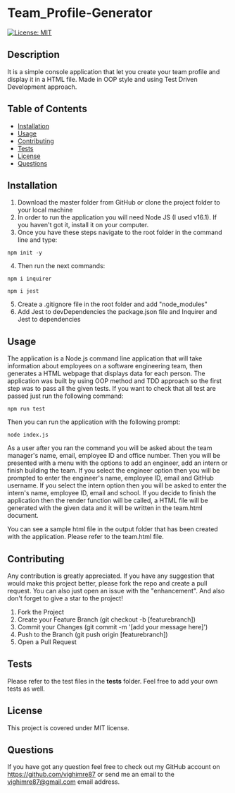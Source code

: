 # Team_Profile-Generator

 [![License: MIT](https://img.shields.io/badge/License-MIT-yellow.svg)](https://opensource.org/licenses/MIT)

## Description
It is a simple console application that let you create your team profile and display it in a HTML file. Made in OOP style and using Test Driven Development approach.

## Table of Contents
  - [Installation](#installation)
  - [Usage](#usage)
  - [Contributing](#contributing)
  - [Tests](#tests)
  - [License](#license)
  - [Questions](#questions)

## Installation
  1. Download the master folder from GitHub or clone the project folder to your local machine
  2. In order to run the application you will need Node JS (I used v16.1). If you haven't got it, install it on your computer.
  3. Once you have these steps navigate to the root folder in the command line and type:
  ```
  npm init -y
  ```
  4. Then run the next commands:
  ```
  npm i inquirer
  ```
  ```
  npm i jest
  ```
  5. Create a .gitignore file in the root folder and add "node_modules"
  6. Add Jest to devDependencies the package.json file and Inquirer and Jest to dependencies

## Usage
  The application is a Node.js command line application that will take information about employees on a software engineering team, then generates a HTML webpage that displays data for each person. The application was built by using OOP method and TDD approach so the first step was to pass all the given tests. If you want to check that all test are passed just run the following command:
  ```
  npm run test
  ```
  Then you can run the application with the following prompt:
  ```
  node index.js
  ```
  As a user after you ran the command you will be asked about the team manager's name, email, employee ID and office number. Then you will be presented with a menu  with the options to add an engineer, add an intern or finish building the team. If you select the engineer option then you will be prompted to enter the engineer's name, employee ID, email and GitHub username. If you select the intern option then you will be asked to enter the intern's name, employee ID, email and school. If you decide to finish the application then the render function will be called, a HTML file will be generated with the given data and it will be written in the team.html document.

  You can see a sample html file in the output folder that has been created with the application. Please refer to the team.html file.

## Contributing
  Any contribution is greatly appreciated.
  If you have any suggestion that would make this project better, please fork the repo and create a pull request. You can also just open an issue with the "enhancement". And also don't forget to give a star to the project!
  1. Fork the Project
  2. Create your Feature Branch (git checkout -b [featurebranch])
  3. Commit your Changes (git commit -m '[add your message here]')
  4. Push to the Branch (git push origin [featurebranch])
  5. Open a Pull Request

  ## Tests
  Please refer to the test files in the __tests__ folder. Feel free to add your own tests as well.

  ## License
  This project is covered under MIT license.

  ## Questions
  If you have got any question feel free to check out my GitHub account on https://github.com/vighimre87 or send me an email to the [vighimre87@gmail.com](mailto:vighimre87@gmail.com) email address.
